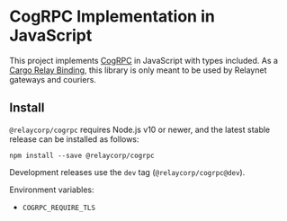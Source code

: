 # CogRPC Implementation in JavaScript

This project implements [CogRPC](https://specs.relaynet.network/RS-008) in JavaScript with types included. As a [Cargo Relay Binding](https://specs.relaynet.network/RS-000#cargo-relay-binding), this library is only meant to be used by Relaynet gateways and couriers.

## Install

`@relaycorp/cogrpc` requires Node.js v10 or newer, and the latest stable release can be installed as follows:

```
npm install --save @relaycorp/cogrpc
```

Development releases use the `dev` tag (`@relaycorp/cogrpc@dev`).

Environment variables:

- `COGRPC_REQUIRE_TLS`
